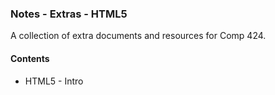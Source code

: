 ### Notes - Extras - HTML5

A collection of extra documents and resources for Comp 424.

#### Contents
* HTML5 - Intro

